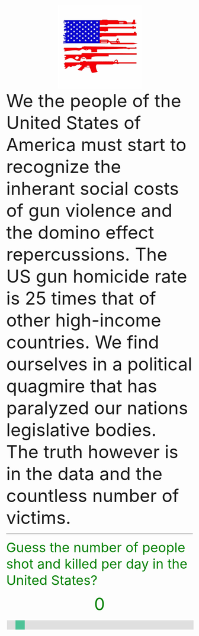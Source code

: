 <style>
.cells {
  fill: #aaa;
}

.label {
  text-anchor: start;
  font: 24px sans-serif;
}
 
 .slidecontainer {
  width: 100%; /* Width of the outside container */
}

/* The slider itself */
.slider {
  -webkit-appearance: none;  /* Override default CSS styles */
  appearance: none;
  width: 100%; /* Full-width */
  height: 25px; /* Specified height */
  background: #d3d3d3; /* Grey background */
  outline: none; /* Remove outline */
  opacity: 0.7; /* Set transparency (for mouse-over effects on hover) */
  -webkit-transition: .2s; /* 0.2 seconds transition on hover */
  transition: opacity .2s;
}

/* Mouse-over effects */
.slider:hover {
  opacity: 1; /* Fully shown on mouse-over */
}

/* The slider handle (use -webkit- (Chrome, Opera, Safari, Edge) and -moz- (Firefox) to override default look) */
.slider::-webkit-slider-thumb {
  -webkit-appearance: none; /* Override default look */
  appearance: none;
  width: 25px; /* Set a specific slider handle width */
  height: 25px; /* Slider handle height */
  background: #04AA6D; /* Green background */
  cursor: pointer; /* Cursor on hover */
}

.slider::-moz-range-thumb {
  width: 25px; /* Set a specific slider handle width */
  height: 25px; /* Slider handle height */
  background: #04AA6D; /* Green background */
  cursor: pointer; /* Cursor on hover */
}
</style>
<script>
    
function updateAnswer(questionNumber){
  var slider = document.getElementById("range" + questionNumber);
  var output = document.getElementById("your-answer" + questionNumber);
  output.innerHTML = slider.value;
}
</script>

<div align="center"><img src="images.png"></div>
<div style="line-weight:10px"><font size="8">We the people of the United States of America must start to recognize the inherant social costs of gun violence and the domino effect repercussions. The US gun homicide rate is 25 times that of other high-income countries. We find ourselves in a political quagmire that has paralyzed our nations legislative bodies. The truth however is in the data and the countless number of victims.</font>
</div>
<div><hr></div>
  
<div style="color:green;font-size:36px;">Guess the number of people shot and killed per day in the United States?</div> 
<div id="q1_slider_answer"><p align="center"><span id="your-answer1" style="color:green;font-size:46px;">0</span></p></div>
<div class="slidecontainer" id="question1" onclick="updateAnswer(1);">
  <input type="range" min="1" max="1000" value="50" class="slider" id="range1">
</div> 
 <div>
  <svg width="600" height="600"></svg>
 </div>
 

<svg width="960" height="990"></svg>
<script src="//d3js.org/d3.v3.min.js"></script>
<script>
var formatNumber = d3.format(",d");

var svg = d3.select("svg");

var width = +svg.attr("width"),
    height = +svg.attr("height");

var groupSpacing = 3,
    cellSpacing = 1,
    cellSize = Math.floor((width - 11 * groupSpacing) / 100) - cellSpacing,
    offset = Math.floor((width - 100 * cellSize - 90 * cellSpacing - 11 * groupSpacing) / 2);

var updateDuration = 125,
    updateDelay = updateDuration / 500;

var cell = svg.append("g")
    .attr("class", "cells")
    .attr("transform", "translate(" + offset + "," + (offset + 30) + ")")
  .selectAll("rect");

var label = svg.append("text")
    .attr("class", "label");

function update(n1) {
  var n0 = cell.size();

  cell = cell
      .data(d3.range(n1));

  cell.exit().transition()
      .delay(function(d, i) { return (n0 - i) * updateDelay; })
      .duration(updateDuration)
      .attr("width", 0)
      .remove();

  cell.enter().append("rect")
      .attr("width", 0)
      .attr("height", cellSize)
      .attr("x", function(i) {
        var x0 = Math.floor(i / 100) % 10, x1 = Math.floor(i % 10);
        return groupSpacing * x0 + (cellSpacing + cellSize) * (x1 + x0 * 10);
      })
      .attr("y", function(i) {
        var y0 = Math.floor(i / 1000), y1 = Math.floor(i % 100 / 10);
        return groupSpacing * y0 + (cellSpacing + cellSize) * (y1 + y0 * 10);
      })
    .transition()
      .delay(function(d, i) { return (i - n0) * updateDelay; })
      .duration(updateDuration)
      .attr("width", cellSize);

  label
      .attr("x", offset + groupSpacing)
      .attr("y", offset + groupSpacing)
      .attr("dy", ".71em")
    .transition()
      .duration(Math.abs(n1 - n0) * updateDelay + updateDuration / 2)
      .ease("linear")
      .tween("text", function() {
        var i = d3.interpolateNumber(n0, n1);
        return function(t) {
          this.textContent = formatNumber(Math.round(i(t)));
        };
      });
}

(function interval() {
  update(Math.floor(Math.random() * 100 * 100));
  setTimeout(interval, updateDelay * 100 * 100 + updateDuration + 1000);
})();

d3.select(self.frameElement).style("height", height + "px");

</script>

